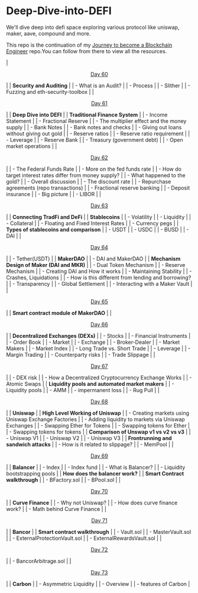 # Deep-Dive-into-DEFI
We'll dive deep into defi space exploring various protocol like uniswap, maker, aave, compound and more.

This repo is the continuation of my [Journey to become a Blockchain Engineer](https://github.com/spo0ds/Journey-to-become-a-Blockchain-Engineer/blob/main/README.md) repo.You can follow from there to view all the resources.

| <p align="center"> [Day 60](https://github.com/spo0ds/Journey-to-become-a-Blockchain-Engineer/blob/main/Day60/Day60.md) </p> |
| **Security and Auditing** |
| - What is an Audit? |
| - Process |
| - Slither |
| - Fuzzing and eth-security-toolbox |
| <p align="center"> [Day 61](https://github.com/spo0ds/Deep-Dive-into-DEFI/blob/main/Day61/Day61.md) </p> |
| **Deep Dive into DEFI** |
| **Traditional Finance System** |
| - Income Statement |
| - Fractional Reserve |
| - The multiplier effect and the money supply |
| - Bank Notes |
| - Bank notes and checks |
| - Giving out loans without giving out gold |
| - Reserve ratios |
| - Reserve ratio requirement |
| - Leverage |
| - Reserve Bank |
| - Treasury (government debt) |
| - Open market operations |
| <p align="center"> [Day 62](https://github.com/spo0ds/Deep-Dive-into-DEFI/blob/main/Day62/Day62.md) </p> |
| - The Federal Funds Rate |
| - More on the fed funds rate |
| - How do target interest rates differ from money supply? |
| - What happened to the gold? |
| - Overall discussion |
| - The discount rate |
| - Repurchase agreements (repo transactions) |
| - Fractional reserve banking |
| - Deposit insurance |
| - Big picture |
| - LIBOR |
| <p align="center"> [Day 63](https://github.com/spo0ds/Deep-Dive-into-DEFI/blob/main/Day63/Day63.md) </p> |
| **Connecting TradFi and DeFi** |
| **Stablecoins** |
| - Volatility |
| - Liquidity |
| - Collateral |
| - Floating and Fixed Interest Rates |
| - Currency pegs |
| **Types of stablecoins and comparison** |
| - USDT |
| - USDC |
| - BUSD |
| - DAI |
| <p align="center"> [Day 64](https://github.com/spo0ds/Deep-Dive-into-DEFI/blob/main/Day64/Day64.md) </p> |
| - Tether(USDT) |
| **MakerDAO** |
| - DAI and MakerDAO |
| **Mechanism Design of Maker (DAI and MKR)** |
| - Dual Token Mechanism | 
| - Reserve Mechanism |
| - Creating DAI and How it works |
| - Maintaining Stability |
| - Crashes,  Liquidations |
| - How is this different from lending and borrowing? |
| - Transparency |
| - Global Settlement |
| - Interacting with a Maker Vault |
| <p align="center"> [Day 65](https://github.com/spo0ds/Deep-Dive-into-DEFI/blob/main/Day65/Day65.md) </p> |
| **Smart contract module of MakerDAO** |
| <p align="center"> [Day 66](https://github.com/spo0ds/Deep-Dive-into-DEFI/blob/main/Day66/Day66.md) </p> |
| **Decentralized Exchanges (DEXs)** |
| - Stocks |
| - Financial Instruments |
| - Order Book |
| - Market |
| - Exchange |
| - Broker-Dealer |
| - Market Makers |
| - Market Index |
| - Long Trade vs. Short Trade |
| - Leverage |
| - Margin Trading |
| - Counterparty risks |
| - Trade Slippage |
| <p align="center"> [Day 67](https://github.com/spo0ds/Deep-Dive-into-DEFI/blob/main/Day67/Day67.md) </p> |
| - DEX risk |
| - How a Decentralized Cryptocurrency Exchange Works |
| - Atomic Swaps |
| **Liquidity pools and automated market makers** |
| - Liquidity pools |
| - AMM |
| - impermanent loss |
| - Rug Pull |
| <p align="center"> [Day 68](https://github.com/spo0ds/Deep-Dive-into-DEFI/blob/main/Day68/Day68.md) </p> |
| **Uniswap** |
| **High Level Working of Uniswap** |
| - Creating markets using Uniswap Exchange Factories |
| - Adding liquidity to markets via Uniswap Exchanges |
| - Swapping Ether for Tokens |
| - Swapping tokens for Ether |
| - Swapping tokens for tokens |
| **Comparison of Unswap v1 vs v2 vs v3** |
| - Uniswap V1 |
| - Uniswap V2 |
| - Uniswap V3 |
| **Frontrunning and sandwich attacks** |
| - How is it related to slippage? |
| - MemPool |
| <p align="center"> [Day 69](https://github.com/spo0ds/Deep-Dive-into-DEFI/blob/main/Day69/Day69.md) </p> |
| **Balancer** |
| - Index |
| - Index fund |
| - What is Balancer? |
| - Liquidity bootstrapping pools |
| **How does the balancer work?** |
| **Smart Contract walkthrough** |
| - BFactory.sol |
| - BPool.sol |
| <p align="center"> [Day 70](https://github.com/spo0ds/Deep-Dive-into-DEFI/blob/main/Day70/Day70.md) </p> |
| **Curve Finance** |
| - Why not Uniswap? |
| - How does curve finance work? |
| - Math behind Curve Finance |
| <p align="center"> [Day 71](https://github.com/spo0ds/Deep-Dive-into-DEFI/blob/main/Day71/Day71.md) </p> |
| **Bancor** |
| **Smart contract walkthrough** |
| - Vault.sol |
| - MasterVault.sol |
| - ExternalProtectionVault.sol |
| - ExternalRewardsVault.sol |
| <p align="center"> [Day 72](https://github.com/spo0ds/Deep-Dive-into-DEFI/blob/main/Day72/Day72.md) </p> |
| - BancorArbitrage.sol |
| <p align="center"> [Day 73](https://github.com/spo0ds/Deep-Dive-into-DEFI/blob/main/Day73/Day73.md) </p> |
| **Carbon** |
| - Asymmetric Liquidity |
| - Overview |
| - features of Carbon |
